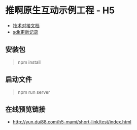 # 推啊原生互动示例工程 - H5

- [技术对接文档](/docs/TUIA-SDK.md)
- [sdk更新记录](/docs/CHANGELOG.md)

## 安装包

> npm install

## 启动文件

> npm run server

## 在线预览链接

- http://yun.dui88.com/h5-mami/short-link/test/index.html